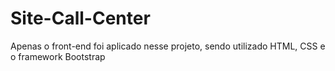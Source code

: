 # Site-Call-Center
Apenas o front-end foi aplicado nesse projeto, sendo utilizado HTML, CSS e o framework Bootstrap
